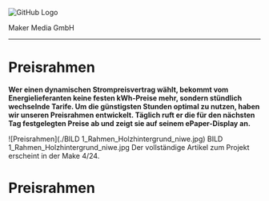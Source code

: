 ![GitHub Logo](http://www.heise.de/make/icons/make_logo.png)

Maker Media GmbH

***

# Preisrahmen

**Wer einen dynamischen Strompreisvertrag wählt, bekommt vom Energielieferanten keine festen kWh-Preise mehr, sondern stündlich wechselnde Tarife. Um die günstigsten Stunden optimal zu nutzen, haben wir unseren Preisrahmen entwickelt. Täglich ruft er die für den nächsten Tag festgelegten Preise ab und zeigt sie auf seinem ePaper-Display an.**

![Preisrahmen](./BILD 1_Rahmen_Holzhintergrund_niwe.jpg)
BILD 1_Rahmen_Holzhintergrund_niwe.jpg
Der vollständige Artikel zum Projekt erscheint in der Make 4/24.

# Preisrahmen
